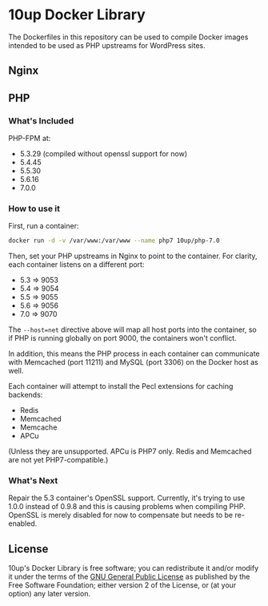 # 10up Docker Library

The Dockerfiles in this repository can be used to compile Docker images intended to be used as PHP upstreams for WordPress sites.

## Nginx

## PHP
### What's Included

PHP-FPM at:

- 5.3.29 (compiled without openssl support for now)
- 5.4.45
- 5.5.30
- 5.6.16
- 7.0.0

### How to use it

First, run a container:

```sh
docker run -d -v /var/www:/var/www --name php7 10up/php-7.0
```

Then, set your PHP upstreams in Nginx to point to the container. For clarity, each container listens on a different port:

- 5.3 => 9053
- 5.4 => 9054
- 5.5 => 9055
- 5.6 => 9056
- 7.0 => 9070

The `--host=net` directive above will map all host ports into the container, so if PHP is running globally on port 9000, the containers won't conflict.

In addition, this means the PHP process in each container can communicate with Memcached (port 11211) and MySQL (port 3306) on the Docker host as well.
 
Each container will attempt to install the Pecl extensions for caching backends:
- Redis
- Memcached
- Memcache
- APCu

(Unless they are unsupported. APCu is PHP7 only. Redis and Memcached are not yet PHP7-compatible.)

### What's Next

Repair the 5.3 container's OpenSSL support. Currently, it's trying to use 1.0.0 instead of 0.9.8 and this is causing problems when compiling PHP. OpenSSL is merely disabled for now to compensate but needs to be re-enabled.

## License

10up's Docker Library is free software; you can redistribute it and/or modify it under the terms of the [GNU General
Public License](http://www.gnu.org/licenses/gpl-2.0.html) as published by the Free Software Foundation; either version
2 of the License, or (at your option) any later version.